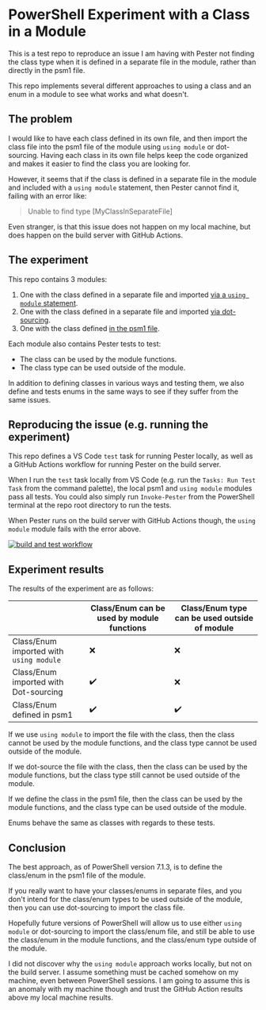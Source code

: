 # PowerShell Experiment with a Class in a Module

This is a test repo to reproduce an issue I am having with Pester not finding the class type when it is defined in a separate file in the module, rather than directly in the psm1 file.

This repo implements several different approaches to using a class and an enum in a module to see what works and what doesn't.

## The problem

I would like to have each class defined in its own file, and then import the class file into the psm1 file of the module using `using module` or dot-sourcing.
Having each class in its own file helps keep the code organized and makes it easier to find the class you are looking for.

However, it seems that if the class is defined in a separate file in the module and included with a `using module` statement, then Pester cannot find it, failing with an error like:

> Unable to find type [MyClassInSeparateFile]

Even stranger, is that this issue does not happen on my local machine, but does happen on the build server with GitHub Actions.

## The experiment

This repo contains 3 modules:

1. One with the class defined in a separate file and imported [via a `using module` statement](/src/ModuleWithClassInSeparateFileIncludedWithUsing/ModuleWithClassInSeparateFileIncludedWithUsing.psm1).
1. One with the class defined in a separate file and imported [via dot-sourcing](/src/ModuleWithClassInSeparateFileIncludedWithDotSourcing/ModuleWithClassInSeparateFileIncludedWithDotSourcing.psm1).
1. One with the class defined [in the psm1 file](/src/ModuleWithClassInPsm1/ModuleWithClassInPsm1.psm1).

Each module also contains Pester tests to test:

- The class can be used by the module functions.
- The class type can be used outside of the module.

In addition to defining classes in various ways and testing them, we also define and tests enums in the same ways to see if they suffer from the same issues.

## Reproducing the issue (e.g. running the experiment)

This repo defines a VS Code `test` task for running Pester locally, as well as a GitHub Actions workflow for running Pester on the build server.

When I run the `test` task locally from VS Code (e.g. run the `Tasks: Run Test Task` from the command palette), the local psm1 and `using module` modules pass all tests.
You could also simply run `Invoke-Pester` from the PowerShell terminal at the repo root directory to run the tests.

When Pester runs on the build server with GitHub Actions though, the `using module` module fails with the error above.

[![build and test workflow](https://github.com/deadlydog/PowerShell.Experiment.ClassInModule/actions/workflows/build-and-test-powershell-module.yml/badge.svg)](https://github.com/deadlydog/PowerShell.Experiment.ClassInModule/actions/workflows/build-and-test-powershell-module.yml)

## Experiment results

The results of the experiment are as follows:

|                                         | Class/Enum can be used by module functions | Class/Enum type can be used outside of module |
| --------------------------------------- | ------------------------------------------ | --------------------------------------------- |
| Class/Enum imported with `using module` | ❌                                          | ❌                                             |
| Class/Enum imported with Dot-sourcing   | ✔️                                          | ❌                                             |
| Class/Enum defined in psm1              | ✔️                                          | ✔️                                             |

If we use `using module` to import the file with the class, then the class cannot be used by the module functions, and the class type cannot be used outside of the module.

If we dot-source the file with the class, then the class can be used by the module functions, but the class type still cannot be used outside of the module.

If we define the class in the psm1 file, then the class can be used by the module functions, and the class type can be used outside of the module.

Enums behave the same as classes with regards to these tests.

## Conclusion

The best approach, as of PowerShell version 7.1.3, is to define the class/enum in the psm1 file of the module.

If you really want to have your classes/enums in separate files, and you don't intend for the class/enum types to be used outside of the module, then you can use dot-sourcing to import the class file.

Hopefully future versions of PowerShell will allow us to use either `using module` or dot-sourcing to import the class/enum file, and still be able to use the class/enum in the module functions, and the class/enum type outside of the module.

I did not discover why the `using module` approach works locally, but not on the build server.
I assume something must be cached somehow on my machine, even between PowerShell sessions.
I am going to assume this is an anomaly with my machine though and trust the GitHub Action results above my local machine results.

